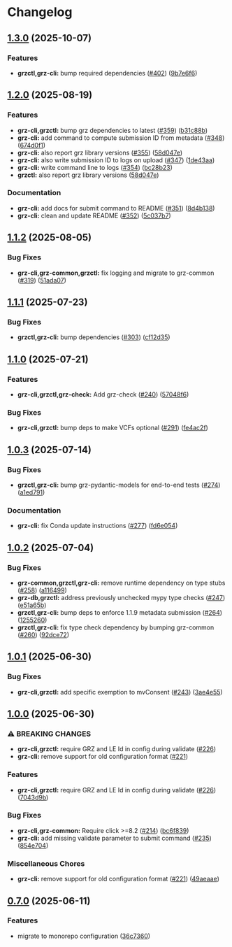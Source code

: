 # Changelog

## [1.3.0](https://github.com/BfArM-MVH/grz-tools/compare/grz-cli-v1.2.0...grz-cli-v1.3.0) (2025-10-07)


### Features

* **grzctl,grz-cli:** bump required dependencies ([#402](https://github.com/BfArM-MVH/grz-tools/issues/402)) ([9b7e6f6](https://github.com/BfArM-MVH/grz-tools/commit/9b7e6f6e97c603efb335c0e339a3bc08ea2b2da8))

## [1.2.0](https://github.com/BfArM-MVH/grz-tools/compare/grz-cli-v1.1.2...grz-cli-v1.2.0) (2025-08-19)


### Features

* **grz-cli,grzctl:** bump grz dependencies to latest ([#359](https://github.com/BfArM-MVH/grz-tools/issues/359)) ([b31c88b](https://github.com/BfArM-MVH/grz-tools/commit/b31c88bfa32cf257e6db9b2bb80d302493dbd469))
* **grz-cli:** add command to compute submission ID from metadata ([#348](https://github.com/BfArM-MVH/grz-tools/issues/348)) ([674d0f1](https://github.com/BfArM-MVH/grz-tools/commit/674d0f1acb3b048cdbde2eb10056faf74033c309))
* **grz-cli:** also report grz library versions ([#355](https://github.com/BfArM-MVH/grz-tools/issues/355)) ([58d047e](https://github.com/BfArM-MVH/grz-tools/commit/58d047ec3492df172067312203da49c8af83a1a8))
* **grz-cli:** also write submission ID to logs on upload ([#347](https://github.com/BfArM-MVH/grz-tools/issues/347)) ([1de43aa](https://github.com/BfArM-MVH/grz-tools/commit/1de43aa5807f22bff47683c2da356f607180ef51))
* **grz-cli:** write command line to logs ([#354](https://github.com/BfArM-MVH/grz-tools/issues/354)) ([bc28b23](https://github.com/BfArM-MVH/grz-tools/commit/bc28b23ae617d7c8837e872c24858b50d35bf25a))
* **grzctl:** also report grz library versions ([58d047e](https://github.com/BfArM-MVH/grz-tools/commit/58d047ec3492df172067312203da49c8af83a1a8))


### Documentation

* **grz-cli:** add docs for submit command to README ([#351](https://github.com/BfArM-MVH/grz-tools/issues/351)) ([8d4b138](https://github.com/BfArM-MVH/grz-tools/commit/8d4b13850da435dfee60060caf4a47ddbe59a4d4))
* **grz-cli:** clean and update README ([#352](https://github.com/BfArM-MVH/grz-tools/issues/352)) ([5c037b7](https://github.com/BfArM-MVH/grz-tools/commit/5c037b749b5cd97b44a53c61618e35787ab11f2a))

## [1.1.2](https://github.com/BfArM-MVH/grz-tools/compare/grz-cli-v1.1.1...grz-cli-v1.1.2) (2025-08-05)


### Bug Fixes

* **grz-cli,grz-common,grzctl:** fix logging and migrate to grz-common ([#319](https://github.com/BfArM-MVH/grz-tools/issues/319)) ([51ada07](https://github.com/BfArM-MVH/grz-tools/commit/51ada073a2af93ba1a1c48f069b4546ce9bd2975))

## [1.1.1](https://github.com/BfArM-MVH/grz-tools/compare/grz-cli-v1.1.0...grz-cli-v1.1.1) (2025-07-23)


### Bug Fixes

* **grzctl,grz-cli:** bump dependencies ([#303](https://github.com/BfArM-MVH/grz-tools/issues/303)) ([cf12d35](https://github.com/BfArM-MVH/grz-tools/commit/cf12d35a7a20dcb5494a3576ccc06c393f763367))

## [1.1.0](https://github.com/BfArM-MVH/grz-tools/compare/grz-cli-v1.0.3...grz-cli-v1.1.0) (2025-07-21)


### Features

* **grz-cli,grzctl,grz-check:** Add grz-check ([#240](https://github.com/BfArM-MVH/grz-tools/issues/240)) ([57048f6](https://github.com/BfArM-MVH/grz-tools/commit/57048f66888cb566887e627a2b973c3f8b1b83c5))


### Bug Fixes

* **grz-cli,grzctl:** bump deps to make VCFs optional ([#291](https://github.com/BfArM-MVH/grz-tools/issues/291)) ([fe4ac2f](https://github.com/BfArM-MVH/grz-tools/commit/fe4ac2f8230b804ad9ec2c6d2102207ab97b0365))

## [1.0.3](https://github.com/BfArM-MVH/grz-tools/compare/grz-cli-v1.0.2...grz-cli-v1.0.3) (2025-07-14)


### Bug Fixes

* **grzctl,grz-cli:** bump grz-pydantic-models for end-to-end tests ([#274](https://github.com/BfArM-MVH/grz-tools/issues/274)) ([a1ed791](https://github.com/BfArM-MVH/grz-tools/commit/a1ed791f1f9fce52d08f8e70fba12a674336d250))


### Documentation

* **grz-cli:** fix Conda update instructions ([#277](https://github.com/BfArM-MVH/grz-tools/issues/277)) ([fd6e054](https://github.com/BfArM-MVH/grz-tools/commit/fd6e054a8f8e80e1d3ab659ca1b9906199030c18))

## [1.0.2](https://github.com/BfArM-MVH/grz-tools/compare/grz-cli-v1.0.1...grz-cli-v1.0.2) (2025-07-04)


### Bug Fixes

* **grz-common,grzctl,grz-cli:** remove runtime dependency on type stubs ([#258](https://github.com/BfArM-MVH/grz-tools/issues/258)) ([a116499](https://github.com/BfArM-MVH/grz-tools/commit/a116499de19655ec9c4a43093c2c077dd10efbbc))
* **grz-db,grzctl:** address previously unchecked mypy type checks ([#247](https://github.com/BfArM-MVH/grz-tools/issues/247)) ([e51a65b](https://github.com/BfArM-MVH/grz-tools/commit/e51a65b090c891f44c6c4cc7199138d4cb15c07a))
* **grzctl,grz-cli:** bump deps to enforce 1.1.9 metadata submission ([#264](https://github.com/BfArM-MVH/grz-tools/issues/264)) ([1255260](https://github.com/BfArM-MVH/grz-tools/commit/1255260e4af25d342e1c17e803aa6f6152de69c7))
* **grzctl,grz-cli:** fix type check dependency by bumping grz-common ([#260](https://github.com/BfArM-MVH/grz-tools/issues/260)) ([92dce72](https://github.com/BfArM-MVH/grz-tools/commit/92dce723d8d2fbc7c11d03e2ebea98f7a0f4da19))

## [1.0.1](https://github.com/BfArM-MVH/grz-tools/compare/grz-cli-v1.0.0...grz-cli-v1.0.1) (2025-06-30)


### Bug Fixes

* **grz-cli,grzctl:** add specific exemption to mvConsent ([#243](https://github.com/BfArM-MVH/grz-tools/issues/243)) ([3ae4e55](https://github.com/BfArM-MVH/grz-tools/commit/3ae4e5513259933671146c40458e2c485a8fa612))

## [1.0.0](https://github.com/BfArM-MVH/grz-tools/compare/grz-cli-v0.7.0...grz-cli-v1.0.0) (2025-06-30)


### ⚠ BREAKING CHANGES

* **grz-cli,grzctl:** require GRZ and LE Id in config during validate ([#226](https://github.com/BfArM-MVH/grz-tools/issues/226))
* **grz-cli:** remove support for old configuration format ([#221](https://github.com/BfArM-MVH/grz-tools/issues/221))

### Features

* **grz-cli,grzctl:** require GRZ and LE Id in config during validate ([#226](https://github.com/BfArM-MVH/grz-tools/issues/226)) ([7043d9b](https://github.com/BfArM-MVH/grz-tools/commit/7043d9b3d66fcbd66bc102d9d0608467293ff7e1))


### Bug Fixes

* **grz-cli,grz-common:** Require click &gt;=8.2 ([#214](https://github.com/BfArM-MVH/grz-tools/issues/214)) ([bc6f839](https://github.com/BfArM-MVH/grz-tools/commit/bc6f839efa3a7b88025af66199b7eea06ac688ef))
* **grz-cli:** add missing validate parameter to submit command ([#235](https://github.com/BfArM-MVH/grz-tools/issues/235)) ([854e704](https://github.com/BfArM-MVH/grz-tools/commit/854e7046fc9bacf6a6aa71d8d6a0b4ea4b5d6d65))


### Miscellaneous Chores

* **grz-cli:** remove support for old configuration format ([#221](https://github.com/BfArM-MVH/grz-tools/issues/221)) ([49aeaae](https://github.com/BfArM-MVH/grz-tools/commit/49aeaae693a09a42505fe2606f1db8d85c1a4d21))

## [0.7.0](https://github.com/BfArM-MVH/grz-tools/compare/grz-cli-v0.6.1...grz-cli-v0.7.0) (2025-06-11)


### Features

* migrate to monorepo configuration ([36c7360](https://github.com/BfArM-MVH/grz-tools/commit/36c736044ce09473cc664b4471117465c5cab9a3))
